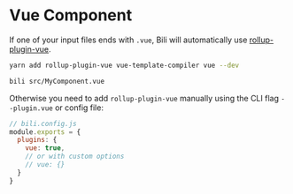 # Vue Component

If one of your input files ends with `.vue`, Bili will automatically use [rollup-plugin-vue](https://rollup-plugin-vue.vuejs.org).

```bash
yarn add rollup-plugin-vue vue-template-compiler vue --dev

bili src/MyComponent.vue
```

Otherwise you need to add `rollup-plugin-vue` manually using the CLI flag `--plugin.vue` or config file:

```js
// bili.config.js
module.exports = {
  plugins: {
    vue: true,
    // or with custom options
    // vue: {}
  }
}
```
